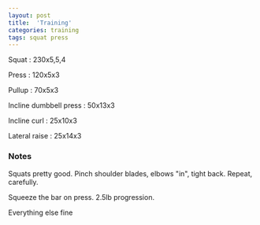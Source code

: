```yaml
---
layout: post
title:  'Training'
categories: training
tags: squat press
---
```


Squat : 230x5,5,4

Press  : 120x5x3

Pullup  : 70x5x3

Incline dumbbell press : 50x13x3

Incline curl  :  25x10x3

Lateral raise : 25x14x3

### Notes

Squats pretty good. Pinch shoulder blades, elbows "in", tight back. Repeat, carefully.

Squeeze the bar on press. 2.5lb progression.

Everything else fine
